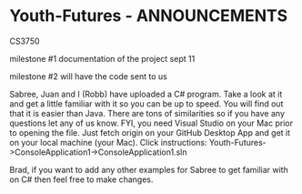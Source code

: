 # Youth-Futures - ANNOUNCEMENTS

CS3750

milestone #1	documentation of the project	sept 11


milestone #2	will have the code sent to us

Sabree, Juan and I (Robb) have uploaded a C# program. Take a look at it and get a little familiar with it so you can be up to speed. You will find out that it is easier than Java. There are tons of similarities so if you have any questions let any of us know. FYI, you need Visual Studio on your Mac prior to opening the file. Just fetch origin on your GitHub Desktop App and get it on your local machine (your Mac). 
Click instructions: Youth-Futures->ConsoleApplication1->ConsoleApplication1.sln  

Brad, if you want to add any other examples for Sabree to get familiar with on C# then feel free to make changes.
